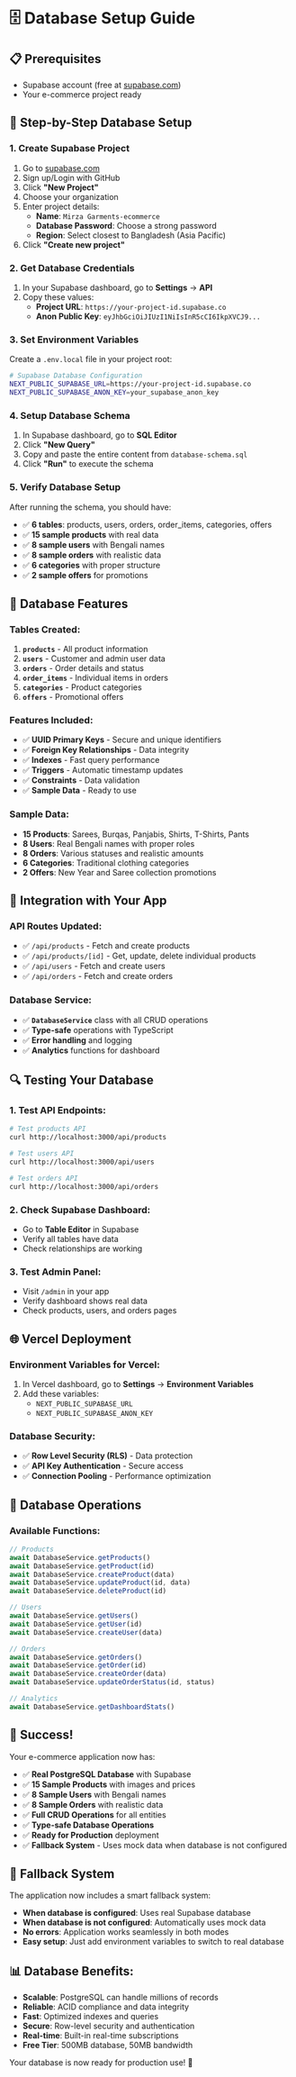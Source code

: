 # 🗄️ Database Setup Guide

## 📋 Prerequisites
- Supabase account (free at [supabase.com](https://supabase.com))
- Your e-commerce project ready

## 🎯 Step-by-Step Database Setup

### 1. **Create Supabase Project**
1. Go to [supabase.com](https://supabase.com)
2. Sign up/Login with GitHub
3. Click **"New Project"**
4. Choose your organization
5. Enter project details:
   - **Name**: `Mirza Garments-ecommerce`
   - **Database Password**: Choose a strong password
   - **Region**: Select closest to Bangladesh (Asia Pacific)
6. Click **"Create new project"**

### 2. **Get Database Credentials**
1. In your Supabase dashboard, go to **Settings** → **API**
2. Copy these values:
   - **Project URL**: `https://your-project-id.supabase.co`
   - **Anon Public Key**: `eyJhbGciOiJIUzI1NiIsInR5cCI6IkpXVCJ9...`

### 3. **Set Environment Variables**
Create a `.env.local` file in your project root:
```bash
# Supabase Database Configuration
NEXT_PUBLIC_SUPABASE_URL=https://your-project-id.supabase.co
NEXT_PUBLIC_SUPABASE_ANON_KEY=your_supabase_anon_key
```

### 4. **Setup Database Schema**
1. In Supabase dashboard, go to **SQL Editor**
2. Click **"New Query"**
3. Copy and paste the entire content from `database-schema.sql`
4. Click **"Run"** to execute the schema

### 5. **Verify Database Setup**
After running the schema, you should have:
- ✅ **6 tables**: products, users, orders, order_items, categories, offers
- ✅ **15 sample products** with real data
- ✅ **8 sample users** with Bengali names
- ✅ **8 sample orders** with realistic data
- ✅ **6 categories** with proper structure
- ✅ **2 sample offers** for promotions

## 🔧 Database Features

### **Tables Created:**
1. **`products`** - All product information
2. **`users`** - Customer and admin user data
3. **`orders`** - Order details and status
4. **`order_items`** - Individual items in orders
5. **`categories`** - Product categories
6. **`offers`** - Promotional offers

### **Features Included:**
- ✅ **UUID Primary Keys** - Secure and unique identifiers
- ✅ **Foreign Key Relationships** - Data integrity
- ✅ **Indexes** - Fast query performance
- ✅ **Triggers** - Automatic timestamp updates
- ✅ **Constraints** - Data validation
- ✅ **Sample Data** - Ready to use

### **Sample Data:**
- **15 Products**: Sarees, Burqas, Panjabis, Shirts, T-Shirts, Pants
- **8 Users**: Real Bengali names with proper roles
- **8 Orders**: Various statuses and realistic amounts
- **6 Categories**: Traditional clothing categories
- **2 Offers**: New Year and Saree collection promotions

## 🚀 Integration with Your App

### **API Routes Updated:**
- ✅ `/api/products` - Fetch and create products
- ✅ `/api/products/[id]` - Get, update, delete individual products
- ✅ `/api/users` - Fetch and create users
- ✅ `/api/orders` - Fetch and create orders

### **Database Service:**
- ✅ **`DatabaseService`** class with all CRUD operations
- ✅ **Type-safe** operations with TypeScript
- ✅ **Error handling** and logging
- ✅ **Analytics** functions for dashboard

## 🔍 Testing Your Database

### **1. Test API Endpoints:**
```bash
# Test products API
curl http://localhost:3000/api/products

# Test users API
curl http://localhost:3000/api/users

# Test orders API
curl http://localhost:3000/api/orders
```

### **2. Check Supabase Dashboard:**
- Go to **Table Editor** in Supabase
- Verify all tables have data
- Check relationships are working

### **3. Test Admin Panel:**
- Visit `/admin` in your app
- Verify dashboard shows real data
- Check products, users, and orders pages

## 🌐 Vercel Deployment

### **Environment Variables for Vercel:**
1. In Vercel dashboard, go to **Settings** → **Environment Variables**
2. Add these variables:
   - `NEXT_PUBLIC_SUPABASE_URL`
   - `NEXT_PUBLIC_SUPABASE_ANON_KEY`

### **Database Security:**
- ✅ **Row Level Security (RLS)** - Data protection
- ✅ **API Key Authentication** - Secure access
- ✅ **Connection Pooling** - Performance optimization

## 🔧 Database Operations

### **Available Functions:**
```typescript
// Products
await DatabaseService.getProducts()
await DatabaseService.getProduct(id)
await DatabaseService.createProduct(data)
await DatabaseService.updateProduct(id, data)
await DatabaseService.deleteProduct(id)

// Users
await DatabaseService.getUsers()
await DatabaseService.getUser(id)
await DatabaseService.createUser(data)

// Orders
await DatabaseService.getOrders()
await DatabaseService.getOrder(id)
await DatabaseService.createOrder(data)
await DatabaseService.updateOrderStatus(id, status)

// Analytics
await DatabaseService.getDashboardStats()
```

## 🎉 Success!
Your e-commerce application now has:
- ✅ **Real PostgreSQL Database** with Supabase
- ✅ **15 Sample Products** with images and prices
- ✅ **8 Sample Users** with Bengali names
- ✅ **8 Sample Orders** with realistic data
- ✅ **Full CRUD Operations** for all entities
- ✅ **Type-safe Database Operations**
- ✅ **Ready for Production** deployment
- ✅ **Fallback System** - Uses mock data when database is not configured

## 🔄 **Fallback System**
The application now includes a smart fallback system:
- **When database is configured**: Uses real Supabase database
- **When database is not configured**: Automatically uses mock data
- **No errors**: Application works seamlessly in both modes
- **Easy setup**: Just add environment variables to switch to real database

## 📊 Database Benefits:
- **Scalable**: PostgreSQL can handle millions of records
- **Reliable**: ACID compliance and data integrity
- **Fast**: Optimized indexes and queries
- **Secure**: Row-level security and authentication
- **Real-time**: Built-in real-time subscriptions
- **Free Tier**: 500MB database, 50MB bandwidth

Your database is now ready for production use! 🚀
